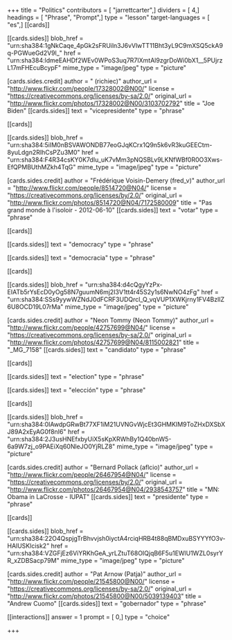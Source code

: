 +++
title = "Politics"
contributors = [ "jarrettcarter",]
dividers = [ 4,]
headings = [ "Phrase", "Prompt",]
type = "lesson"
target-languages = [ "es",]
[[cards]]

[[cards.sides]]
blob_href = "urn:sha384:1gNkCaqe_4pGk2sFRUiln3J6vVlwTT11Bht3yL9C9mXSQ5ckA9q-PGWueGd2V9l_"
href = "urn:sha384:ldmeEAHDf2WEv0WPoS3uq7R7IXmtAl9zgrDoWi0bX1__5PUjrzL17mFHEcuBcypF"
mime_type = "image/jpeg"
type = "picture"

[cards.sides.credit]
author = " (richiec)"
author_url = "http://www.flickr.com/people/17328002@N00/"
license = "https://creativecommons.org/licenses/by-sa/2.0/"
original_url = "http://www.flickr.com/photos/17328002@N00/3103702792"
title = "Joe Biden"
[[cards.sides]]
text = "vicepresidente"
type = "phrase"

[[cards]]

[[cards.sides]]
blob_href = "urn:sha384:5iIM0nBSVAWONDB77eoGJqKCrx1Q9n5k6vR3kuGEECtm-8yuLdgn2RIhCsPZu3M0"
href = "urn:sha384:F4R34csKY0K7dIu_uK7vMm3pNQSBLv9LKNfWBf0R0O3Xws-EfQPMBUthMZkh4TqG"
mime_type = "image/jpeg"
type = "picture"

[cards.sides.credit]
author = "Frédérique Voisin-Demery (fred_v)"
author_url = "http://www.flickr.com/people/8514720@N04/"
license = "https://creativecommons.org/licenses/by/2.0/"
original_url = "http://www.flickr.com/photos/8514720@N04/7172580009"
title = "Pas grand monde à l'isoloir - 2012-06-10"
[[cards.sides]]
text = "votar"
type = "phrase"

[[cards]]

[[cards.sides]]
text = "democracy"
type = "phrase"

[[cards.sides]]
text = "democracia"
type = "phrase"

[[cards]]

[[cards.sides]]
blob_href = "urn:sha384:d4cQgyYzPx-EIATb5rYsEcD0yOg58N7guumN6mj2I3V1tt4r45S2y1s6NwNO4zFg"
href = "urn:sha384:SSs9yywWZNdJ0dFCRF3UDQrcl_Q_vqVUP1XWKjrny1FV4BzlIZ6U8OCD19L07rMa"
mime_type = "image/jpeg"
type = "picture"

[cards.sides.credit]
author = "Neon Tommy (Neon Tommy)"
author_url = "http://www.flickr.com/people/42757699@N04/"
license = "https://creativecommons.org/licenses/by-sa/2.0/"
original_url = "http://www.flickr.com/photos/42757699@N04/8115002821"
title = "_MG_7158"
[[cards.sides]]
text = "candidato"
type = "phrase"

[[cards]]

[[cards.sides]]
text = "election"
type = "phrase"

[[cards.sides]]
text = "elección"
type = "phrase"

[[cards]]

[[cards.sides]]
blob_href = "urn:sha384:0IAwdpGRwBt77XF1iM21UVNGvWjcEt3GHMKIM9ToZHxDXSbXJ89A2xEyAG0f8nI6"
href = "urn:sha384:2J3usHNEfxbyUiX5sKpXRWhBy1Q40bnW5-6a9W7zj_o9PAEiXq60NleJO0YjRLZ8"
mime_type = "image/jpeg"
type = "picture"

[cards.sides.credit]
author = "Bernard Pollack (aflcio)"
author_url = "http://www.flickr.com/people/26467954@N04/"
license = "https://creativecommons.org/licenses/by/2.0/"
original_url = "http://www.flickr.com/photos/26467954@N04/2938543757"
title = "MN: Obama in LaCrosse - IUPAT"
[[cards.sides]]
text = "presidente"
type = "phrase"

[[cards]]

[[cards.sides]]
blob_href = "urn:sha384:22O4QspjgTrBhvvjsh0iyctA4rciqHRB4t88qBMDxuBSYYYfO3v-HAlUSKlcisk2"
href = "urn:sha384:VZGFjEz6ViYRKhGeA_yrLZtuT68OIQjqB6F5u1EWlU1WZL0syrYR_xZDBSacp79M"
mime_type = "image/jpeg"
type = "picture"

[cards.sides.credit]
author = "Pat Arnow (Patja)"
author_url = "http://www.flickr.com/people/21545800@N00/"
license = "https://creativecommons.org/licenses/by-sa/2.0/"
original_url = "http://www.flickr.com/photos/21545800@N00/5039139403"
title = "Andrew Cuomo"
[[cards.sides]]
text = "gobernador"
type = "phrase"

[[interactions]]
answer = 1
prompt = [ 0,]
type = "choice"

+++
